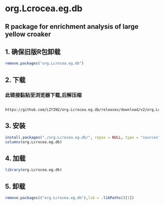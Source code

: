 # org.Lcrocea.eg.db

## R package for enrichment analysis of large yellow croaker

## 1. 确保旧版R包卸载

```r
remove.packages("org.Lcrocea.eg.db")
```

## 2. 下载

### 此链接黏贴至浏览器下载,后解压缩

```

https://github.com/LIYIN2/org.Lcrocea.eg.db/releases/download/v2/org.Lcrocea.eg.db_20240602.zip
```

## 3. 安装

```r
install.packages("./org.Lcrocea.eg.db/", repos = NULL, type = "sources")
columns(org.Lcrocea.eg.db)
```

## 4. 加载

```r
library(org.Lcrocea.eg.db)
```

## 5. 卸载

```r
remove.packages(("org.Lcrocea.eg.db"),lib = .libPaths()[1])
```
